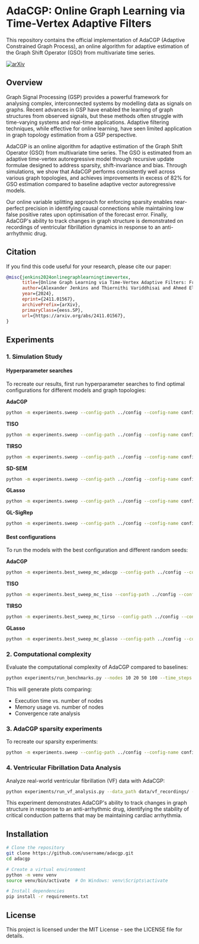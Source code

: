 # AdaCGP: Online Graph Learning via Time-Vertex Adaptive Filters

This repository contains the official implementation of AdaCGP (Adaptive Constrained Graph Process), an online algorithm for adaptive estimation of the Graph Shift Operator (GSO) from multivariate time series.

[![arXiv](https://img.shields.io/badge/arXiv-2411.01567-b31b1b.svg)](https://arxiv.org/abs/2411.01567)

## Overview

Graph Signal Processing (GSP) provides a powerful framework for analysing complex, interconnected systems by modelling data as signals on graphs. Recent advances in GSP have enabled the learning of graph structures from observed signals, but these methods often struggle with time-varying systems and real-time applications. Adaptive filtering techniques, while effective for online learning, have seen limited application in graph topology estimation from a GSP perspective.

AdaCGP is an online algorithm for adaptive estimation of the Graph Shift Operator (GSO) from multivariate time series. The GSO is estimated from an adaptive time-vertex autoregressive model through recursive update formulae designed to address sparsity, shift-invariance and bias. Through simulations, we show that AdaCGP performs consistently well across various graph topologies, and achieves improvements in excess of 82% for GSO estimation compared to baseline adaptive vector autoregressive models.

Our online variable splitting approach for enforcing sparsity enables near-perfect precision in identifying causal connections while maintaining low false positive rates upon optimisation of the forecast error. Finally, AdaCGP's ability to track changes in graph structure is demonstrated on recordings of ventricular fibrillation dynamics in response to an anti-arrhythmic drug.

## Citation

If you find this code useful for your research, please cite our paper:

```bibtex
@misc{jenkins2024onlinegraphlearningtimevertex,
      title={Online Graph Learning via Time-Vertex Adaptive Filters: From Theory to Cardiac Fibrillation}, 
      author={Alexander Jenkins and Thiernithi Variddhisai and Ahmed El-Medany and Fu Siong Ng and Danilo Mandic},
      year={2024},
      eprint={2411.01567},
      archivePrefix={arXiv},
      primaryClass={eess.SP},
      url={https://arxiv.org/abs/2411.01567}, 
}
```

## Experiments

### 1. Simulation Study

#### Hyperparameter searches
To recreate our results, first run hyperparameter searches to find optimal configurations for different models and graph topologies:

**AdaCGP**
```bash
python -m experiments.sweep --config-path ../config --config-name config_sweep
```

**TISO**
```bash
python -m experiments.sweep --config-path ../config --config-name config_sweep_tiso
```

**TIRSO**
```bash
python -m experiments.sweep --config-path ../config --config-name config_sweep_tirso
```

**SD-SEM**
```bash
python -m experiments.sweep --config-path ../config --config-name config_sweep_sdsem
```

**GLasso**
```bash
python -m experiments.sweep --config-path ../config --config-name config_sweep_glasso
```

**GL-SigRep**
```bash
python -m experiments.sweep --config-path ../config --config-name config_sweep_glsigrep
```

#### Best configurations

To run the models with the best configuration and different random seeds:

**AdaCGP**
```bash
python -m experiments.best_sweep_mc_adacgp --config-path ../config --config-name config_best_sweep_mc
```

**TISO**
```bash
python -m experiments.best_sweep_mc_tiso --config-path ../config --config-name config_best_sweep_mc_tiso
```

**TIRSO**
```bash
python -m experiments.best_sweep_mc_tirso --config-path ../config --config-name config_best_sweep_mc_tirso
```

**GLasso**
```bash
python -m experiments.best_sweep_mc_glasso --config-path ../config --config-name config_best_sweep_mc_glasso
```


### 2. Computational complexity

Evaluate the computational complexity of AdaCGP compared to baselines:

```bash
python experiments/run_benchmarks.py --nodes 10 20 50 100 --time_steps 1000
```

This will generate plots comparing:
- Execution time vs. number of nodes
- Memory usage vs. number of nodes
- Convergence rate analysis

### 3. AdaCGP sparsity experiments

To recreate our sparsity experiments:

```bash
python -m experiments.sweep --config-path ../config --config-name config_sweep_sparsity
```

### 4. Ventricular Fibrillation Data Analysis

Analyze real-world ventricular fibrillation (VF) data with AdaCGP:

```bash
python experiments/run_vf_analysis.py --data_path data/vf_recordings/ --drug flecainide
```

This experiment demonstrates AdaCGP's ability to track changes in graph structure in response to an anti-arrhythmic drug, identifying the stability of critical conduction patterns that may be maintaining cardiac arrhythmia.

## Installation

```bash
# Clone the repository
git clone https://github.com/username/adacgp.git
cd adacgp

# Create a virtual environment
python -m venv venv
source venv/bin/activate  # On Windows: venv\Scripts\activate

# Install dependencies
pip install -r requirements.txt
```

## License

This project is licensed under the MIT License - see the LICENSE file for details.